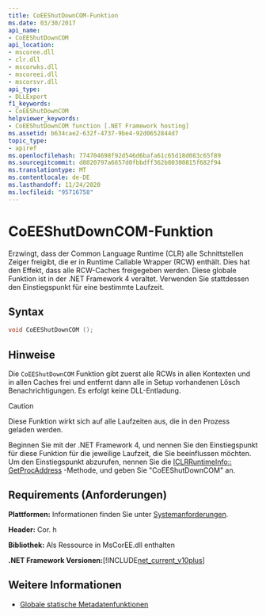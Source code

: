 ```yaml
---
title: CoEEShutDownCOM-Funktion
ms.date: 03/30/2017
api_name:
- CoEEShutDownCOM
api_location:
- mscoree.dll
- clr.dll
- mscorwks.dll
- mscoreei.dll
- mscorsvr.dll
api_type:
- DLLExport
f1_keywords:
- CoEEShutDownCOM
helpviewer_keywords:
- CoEEShutDownCOM function [.NET Framework hosting]
ms.assetid: b634cae2-632f-4737-9be4-92d0652844d7
topic_type:
- apiref
ms.openlocfilehash: 774704698f92d546d6bafa61c65d18d083c65f89
ms.sourcegitcommit: d8020797a6657d0fbbdff362b80300815f682f94
ms.translationtype: MT
ms.contentlocale: de-DE
ms.lasthandoff: 11/24/2020
ms.locfileid: "95716758"
---
```

# <a name="coeeshutdowncom-function"></a>CoEEShutDownCOM-Funktion

Erzwingt, dass der Common Language Runtime (CLR) alle Schnittstellen Zeiger freigibt, die er in Runtime Callable Wrapper (RCW) enthält. Dies hat den Effekt, dass alle RCW-Caches freigegeben werden. Diese globale Funktion ist in der .NET Framework 4 veraltet. Verwenden Sie stattdessen den Einstiegspunkt für eine bestimmte Laufzeit.  
  
## <a name="syntax"></a>Syntax  
  
```cpp  
void CoEEShutDownCOM ();  
```  
  
## <a name="remarks"></a>Hinweise  

 Die `CoEEShutDownCOM` Funktion gibt zuerst alle RCWs in allen Kontexten und in allen Caches frei und entfernt dann alle in Setup vorhandenen Lösch Benachrichtigungen. Es erfolgt keine DLL-Entladung.  
  
> [!CAUTION]
> Diese Funktion wirkt sich auf alle Laufzeiten aus, die in den Prozess geladen werden.  
  
 Beginnen Sie mit der .NET Framework 4, und nennen Sie den Einstiegspunkt für diese Funktion für die jeweilige Laufzeit, die Sie beeinflussen möchten. Um den Einstiegspunkt abzurufen, nennen Sie die [ICLRRuntimeInfo:: GetProcAddress](iclrruntimeinfo-getprocaddress-method.md) -Methode, und geben Sie "CoEEShutDownCOM" an.  
  
## <a name="requirements"></a>Requirements (Anforderungen)  

 **Plattformen:** Informationen finden Sie unter [Systemanforderungen](../../get-started/system-requirements.md).  
  
 **Header:** Cor. h  
  
 **Bibliothek:** Als Ressource in MsCorEE.dll enthalten  
  
 **.NET Framework Versionen:**[!INCLUDE[net_current_v10plus](../../../../includes/net-current-v10plus-md.md)]  
  
## <a name="see-also"></a>Weitere Informationen

- [Globale statische Metadatenfunktionen](../metadata/metadata-global-static-functions.md)
